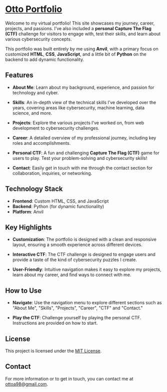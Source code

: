 # [Otto Portfolio](https://otto-portfolio.com/)

Welcome to my virtual portfolio! This site showcases my journey, career, projects, and passions. I’ve also included a **personal Capture The Flag (CTF)** challenge for visitors to engage with, test their skills, and learn about various cybersecurity concepts.

This portfolio was built entirely by me using **Anvil**, with a primary focus on customized **HTML**, **CSS**, **JavaScript**, and a little bit of **Python** on the backend to add dynamic functionality.

## Features

- **About Me**: Learn about my background, experience, and passion for technology and cyber.
  
- **Skills**: An in-depth view of the technical skills I’ve developed over the years, covering areas like cybersecurity, machine learning, data science, and more.
  
- **Projects**: Explore the various projects I’ve worked on, from web development to cybersecurity challenges.

- **Career**: A detailed overview of my professional journey, including key roles and accomplishments.

- **Personal CTF**: A fun and challenging **Capture The Flag (CTF)** game for users to play. Test your problem-solving and cybersecurity skills!

- **Contact**: Easily get in touch with me through the contact section for collaboration, inquiries, or networking.
  
## Technology Stack

- **Frontend**: Custom HTML, CSS, and JavaScript
- **Backend**: Python (for dynamic functionality)
- **Platform**: Anvil

## Key Highlights

- **Customization**: The portfolio is designed with a clean and responsive layout, ensuring a smooth experience across different devices.
  
- **Interactive CTF**: The CTF challenge is designed to engage users and provide a taste of the kind of cybersecurity puzzles I create.
  
- **User-Friendly**: Intuitive navigation makes it easy to explore my projects, learn about my career, and find ways to connect with me.

## How to Use

- **Navigate**: Use the navigation menu to explore different sections such as "About Me", "Skills", "Projects", "Career", "CTF" and "Contact."
  
- **Play the CTF**: Challenge yourself by playing the personal CTF. Instructions are provided on how to start.

## License

This project is licensed under the [MIT License](LICENSE).

## Contact

For more information or to get in touch, you can contact me at [ottoa98@gmail.com](mailto:ottoa98@gmail.com).
